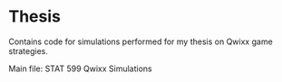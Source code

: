 # Thesis

Contains code for simulations performed for my thesis on Qwixx game strategies.

Main file: STAT 599 Qwixx Simulations
